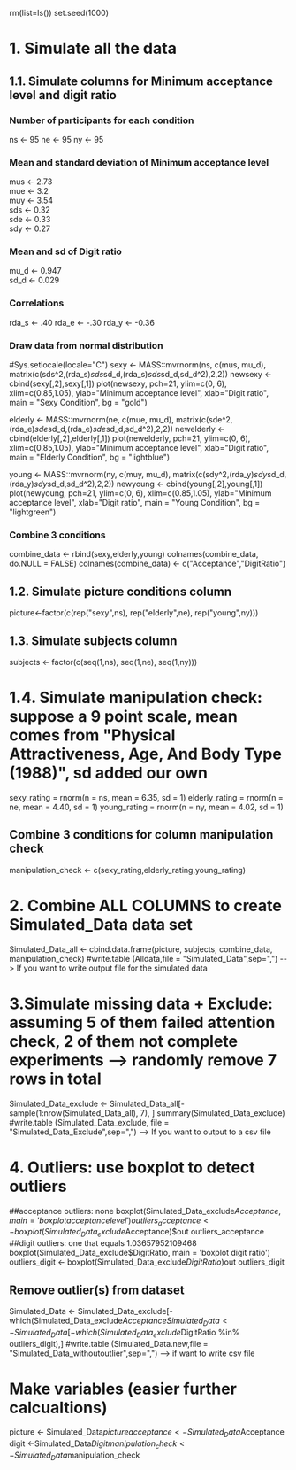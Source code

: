 rm(list=ls())
set.seed(1000)
# 1. Simulate all the data
## 1.1. Simulate columns for Minimum acceptance level and digit ratio
### Number of participants for each condition
ns <- 95
ne <- 95
ny <- 95
### Mean and standard deviation of Minimum acceptance level
mus <- 2.73                  
mue <- 3.2                
muy <- 3.54             
sds <- 0.32                  
sde <- 0.33                
sdy <- 0.27
### Mean and sd of Digit ratio
mu_d <- 0.947                  
sd_d <- 0.029
### Correlations
rda_s <- .40
rda_e <- -.30
rda_y <- -0.36
### Draw data from normal distribution
#Sys.setlocale(locale="C")
sexy <- MASS::mvrnorm(ns, 
                c(mus, mu_d),
                matrix(c(sds^2,(rda_s)*sds*sd_d,(rda_s)*sds*sd_d,sd_d^2),2,2))
newsexy <- cbind(sexy[,2],sexy[,1])
plot(newsexy, 
     pch=21, 
     ylim=c(0, 6), xlim=c(0.85,1.05), 
     ylab="Minimum acceptance level", xlab="Digit ratio", main = "Sexy Condition",
     bg = "gold")

elderly <- MASS::mvrnorm(ne, 
                   c(mue, mu_d), 
                   matrix(c(sde^2,(rda_e)*sde*sd_d,(rda_e)*sde*sd_d,sd_d^2),2,2))
newelderly <- cbind(elderly[,2],elderly[,1])
plot(newelderly, 
     pch=21, 
     ylim=c(0, 6), xlim=c(0.85,1.05), 
     ylab="Minimum acceptance level", xlab="Digit ratio", main = "Elderly Condition",
     bg = "lightblue")

young <- MASS::mvrnorm(ny, 
                 c(muy, mu_d), 
                 matrix(c(sdy^2,(rda_y)*sdy*sd_d,(rda_y)*sdy*sd_d,sd_d^2),2,2))
newyoung <- cbind(young[,2],young[,1])
plot(newyoung, 
     pch=21, 
     ylim=c(0, 6), xlim=c(0.85,1.05), 
     ylab="Minimum acceptance level", xlab="Digit ratio", main = "Young Condition",
     bg = "lightgreen")

### Combine 3 conditions
combine_data <- rbind(sexy,elderly,young)
colnames(combine_data, do.NULL = FALSE) 
colnames(combine_data) <- c("Acceptance","DigitRatio")

## 1.2. Simulate picture conditions column
picture<-factor(c(rep("sexy",ns), rep("elderly",ne), rep("young",ny)))

## 1.3. Simulate subjects column
subjects <- factor(c(seq(1,ns), seq(1,ne), seq(1,ny)))

# 1.4. Simulate manipulation check: suppose a 9 point scale, mean comes from "Physical Attractiveness, Age, And Body Type (1988)", sd added our own
sexy_rating = rnorm(n = ns, mean = 6.35, sd = 1)
elderly_rating = rnorm(n = ne, mean = 4.40, sd = 1)
young_rating = rnorm(n = ny, mean = 4.02, sd = 1)

## Combine 3 conditions for column manipulation check
manipulation_check <- c(sexy_rating,elderly_rating,young_rating)

# 2. Combine ALL COLUMNS to create Simulated_Data data set
Simulated_Data_all <- cbind.data.frame(picture, subjects, combine_data, manipulation_check)
#write.table (Alldata,file = "Simulated_Data",sep=",") --> If you want to write output file for the simulated data

# 3.Simulate missing data + Exclude: assuming 5 of them failed attention check, 2 of them not complete experiments --> randomly remove 7 rows in total
Simulated_Data_exclude <- Simulated_Data_all[-sample(1:nrow(Simulated_Data_all), 7), ]
summary(Simulated_Data_exclude)
#write.table (Simulated_Data_exclude, file = "Simulated_Data_Exclude",sep=",") -->  If you want to output to a csv file 

# 4. Outliers: use boxplot to detect outliers
##acceptance outliers: none
boxplot(Simulated_Data_exclude$Acceptance, 
        main = 'boxplot acceptance level')
outliers_acceptance <- boxplot(Simulated_Data_exclude$Acceptance)$out
outliers_acceptance
##digit outliers: one that equals 1.03657952109468
boxplot(Simulated_Data_exclude$DigitRatio,
        main = 'boxplot digit ratio')
outliers_digit <- boxplot(Simulated_Data_exclude$DigitRatio)$out
outliers_digit
## Remove outlier(s) from dataset
Simulated_Data <- Simulated_Data_exclude[-which(Simulated_Data_exclude$Acceptance %in% outliers_acceptance),]
Simulated_Data <- Simulated_Data[-which(Simulated_Data_exclude$DigitRatio %in% outliers_digit),]
#write.table (Simulated_Data.new,file = "Simulated_Data_withoutoutlier",sep=",") --> if want to write csv file

# Make variables (easier further calcualtions)
picture <- Simulated_Data$picture
acceptance <- Simulated_Data$Acceptance
digit <-Simulated_Data$Digit
manipulation_check <- Simulated_Data$manipulation_check
```
